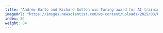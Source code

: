 ```yaml
---
title: "Andrew Barto and Richard Sutton win Turing award for AI training trick"
imageUrl: "https://images.newscientist.com/wp-content/uploads/2025/03/04153425/SEI_242477387.jpg?width=788"
index: 84
weight: 84
---
```

